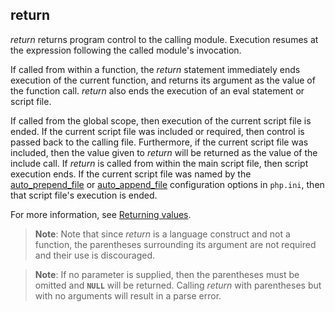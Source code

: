 return
------

*return* returns program control to the calling module. Execution
resumes at the expression following the called module's invocation.

If called from within a function, the *return* statement immediately
ends execution of the current function, and returns its argument as the
value of the function call. *return* also ends the execution of an <span
class="function">eval</span> statement or script file.

If called from the global scope, then execution of the current script
file is ended. If the current script file was <span
class="function">include</span>d or <span
class="function">require</span>d, then control is passed back to the
calling file. Furthermore, if the current script file was <span
class="function">include</span>d, then the value given to *return* will
be returned as the value of the <span class="function">include</span>
call. If *return* is called from within the main script file, then
script execution ends. If the current script file was named by the
<a href="/ini/core.html#ini.auto-prepend-file" class="link">auto_prepend_file</a>
or
<a href="/ini/core.html#ini.auto-append-file" class="link">auto_append_file</a>
configuration options in `php.ini`, then that script file's execution is
ended.

For more information, see
<a href="/functions/returning-values.html" class="link">Returning values</a>.

> **Note**: <span class="simpara"> Note that since *return* is a
> language construct and not a function, the parentheses surrounding its
> argument are not required and their use is discouraged. </span>

> **Note**: <span class="simpara"> If no parameter is supplied, then the
> parentheses must be omitted and **`NULL`** will be returned. Calling
> *return* with parentheses but with no arguments will result in a parse
> error. </span>
